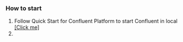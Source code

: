 ### How to start

1. Follow Quick Start for Confluent Platform to start Confluent in local [[Click me]](https://docs.confluent.io/platform/current/platform-quickstart.html#prerequisites)
2. 